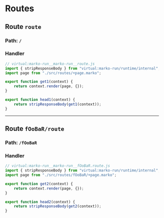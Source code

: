 # Routes

## Route ``route``
### Path: ``/``
### Handler
```js
// virtual:marko-run__marko-run__route.js
import { stripResponseBody } from "virtual:marko-run/runtime/internal";
import page from "./src/routes/+page.marko";

export function get1(context) {
	return context.render(page, {});
}

export function head1(context) {
	return stripResponseBody(get1(context));
}
```
---
## Route ``fOoBaR/route``
### Path: ``/fOoBaR``
### Handler
```js
// virtual:marko-run__marko-run__fOoBaR.route.js
import { stripResponseBody } from "virtual:marko-run/runtime/internal";
import page from "./src/routes/fOoBaR/+page.marko";

export function get2(context) {
	return context.render(page, {});
}

export function head2(context) {
	return stripResponseBody(get2(context));
}
```

